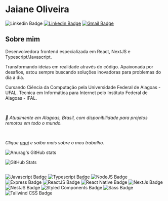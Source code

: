 # Jaiane Oliveira

![Linkedin Badge](https://img.shields.io/badge/-jaianeOliveira-9E21F6?style=for-the-badge&labelColor=9E21F6&logo=Discord&logoColor=white&link=https://www.linkedin.com/in/jaianeoliveira/)
[![Linkedin Badge](https://img.shields.io/badge/-Jaiane%20Oliveira-9E21F6?style=for-the-badge&labelColor=9E21F6&logo=Linkedin&logoColor=white&link=https://www.linkedin.com/in/jaianeoliveira/)](https://www.linkedin.com/in/jaianeoliveira/) 
[![Gmail Badge](https://img.shields.io/badge/-jaianeoliveira.dev@gmail.com-9E21F6?style=for-the-badge&logo=Gmail&logoColor=white&link=mailto:jaianeoliveirra.dev@gmail.com)](mailto:jaianeoliveira.dev@gmail.com)

## Sobre mim

Desenvolvedora frontend especializada em React, NextJS e Typescript/Javascript.

Transformando ideias em realidade através do código. Apaixonada por desafios, estou sempre buscando soluções inovadoras para problemas do dia a dia. 

Cursando Ciência da Computação pela Universidade Federal de Alagoas - UFAL. Técnica em Informática para Internet pelo Instituto Federal de Alagoas - IFAL.

<br>

*📌 Atualmente em Alagoas, Brasil, com disponibilidade para projetos remotos em todo o mundo.*

<br>

*Clique [aqui](https://jaiane-oliveira.super.site) e saiba mais sobre o meu trabalho.*

![Anurag's GitHub stats](https://github-readme-stats.vercel.app/api?username=jaianeoliveira&show_icons=true&theme=transparent&count_private=true&title_color=9E21F6&text_color=f2f2f2&icon_color=f8f8f8&hide_border=true&locale=pt-br)


<div class="github-stats-card">
  <!-- Seu card gerado pelo GitHub Readme Stats ou outra ferramenta -->
  <img src="https://github-readme-stats.vercel.app/api?username=jaianeoliveira&show_icons=true&theme=dark" alt="GitHub Stats" />
</div>

<style>
  /* Estilos para o tema dark */
  .github-dark .github-stats-card {
    background-color: #333;
  }

  /* Estilos para o tema white */
  .github-light .github-stats-card {
    background-color: #f5f5f5;
  }
</style>

##

![Javascript Badge](https://img.shields.io/badge/JavaScript-F7DF1E?style=flat&logo=javascript&logoColor=black)
![Typescript Badge](https://img.shields.io/badge/TypeScript-007ACC?style=flat&logo=typescript&logoColor=white)
![NodeJS Badge](https://img.shields.io/badge/Node.js-43853D?style=flat&logo=node.js&logoColor=white)
![Express Badge](https://img.shields.io/badge/Express.js-404D59?style=flat&logo=express&logoColor=ffffff)
![ReactJS Badge](https://img.shields.io/badge/React-20232A?style=flat&logo=react&logoColor=61DAFB)
![React Native Badge](https://img.shields.io/badge/React_Native-20232A?style=flat&logo=react&logoColor=61DAFB)
![NextJs Badge](https://img.shields.io/badge/NextJS-111111?style=flat&logo=next.js&logoColor=ffffff)
![NestJS Badge](https://img.shields.io/badge/NestJs-111111?style=flat&logo=nestjs&logoColor=E0234E)
![Styled Components Badge](https://img.shields.io/badge/Styled_Components-DB7093?style=flat&logo=styled-components&logoColor=white)
![Sass Badge](https://img.shields.io/badge/Sass-CC6699?style=flat&logo=sass&logoColor=white)
![Tailwind CSS Badge](https://img.shields.io/badge/Tailwind_CSS-06B6D4?style=flat&logo=tailwindcss&logoColor=white)



